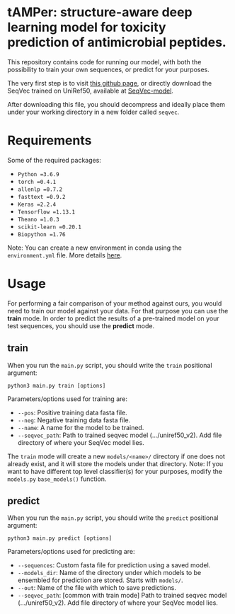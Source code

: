 # tAMPer: structure-aware deep learning model for toxicity prediction of antimicrobial peptides.

This repository contains code for running our model, with both the possibility to train your own sequences, or predict for your purposes.

The very first step is to visit [this github page](https://github.com/mheinzinger/SeqVec), or directly download the SeqVec trained on UniRef50, available at [SeqVec-model](https://rostlab.org/~deepppi/seqvec.zip).

After downloading this file, you should decompress and ideally place them under your working directory in a new folder called `seqvec`.

# Requirements

Some of the required packages:

* `Python =3.6.9`
* `torch =0.4.1`
* `allenlp =0.7.2`
* `fasttext =0.9.2`
* `Keras =2.2.4`
* `Tensorflow =1.13.1`
* `Theano =1.0.3`
* `scikit-learn =0.20.1`
* `Biopython =1.76`

Note: You can create a new environment in conda using the `environment.yml` file. More details [here](https://docs.conda.io/projects/conda/en/latest/user-guide/tasks/manage-environments.html#creating-an-environment-from-an-environment-yml-file). 

# Usage

For performing a fair comparison of your method against ours, you would need to train our model against your data. For that purpose you can use the **train** mode.
In order to predict the results of a pre-trained model on your test sequences, you should use the **predict** mode.

## **train**

When you run the `main.py` script, you should write the `train` positional argument:

``` python3 main.py train [options] ```

Parameters/options used for training are:
- `--pos`: Positive training data fasta file.
- `--neg`: Negative training data fasta file.
- `--name`: A name for the model to be trained.
- `--seqvec_path`: Path to trained seqvec model (.../uniref50_v2). Add file directory of where your SeqVec model lies.

The `train` mode will create a new `models/<name>/` directory if one does not already exist, and it will store the models under that directory.
Note: If you want to have different top level classifier(s) for your purposes, modify the `models.py` `base_models()` function.

## **predict**

When you run the `main.py` script, you should write the `predict` positional argument:

``` python3 main.py predict [options] ```

Parameters/options used for predicting are:

- `--sequences`: Custom fasta file for prediction using a saved model.
- `--models_dir`: Name of the directory under which models to be ensembled for prediction are stored. Starts with `models/`.
- `--out`: Name of the file with which to save predictions.
- `--seqvec_path`: [common with train mode] Path to trained seqvec model (.../uniref50_v2). Add file directory of where your SeqVec model lies.
